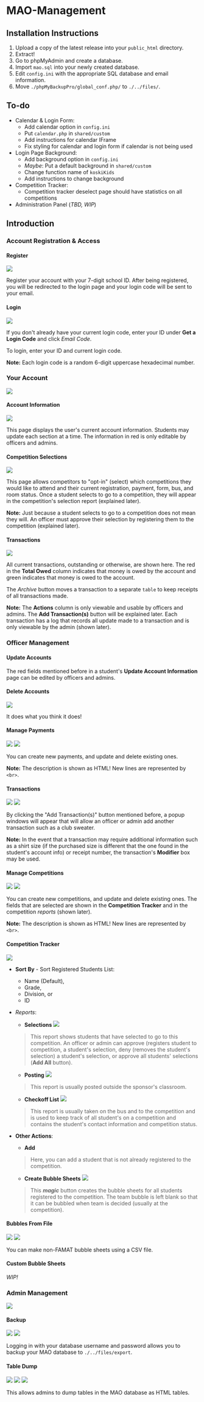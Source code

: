 # MAO-Management

## Installation Instructions
1. Upload a copy of the latest release into your `public_html` directory.
2. Extract!
3. Go to phpMyAdmin and create a database.
4. Import `mao.sql` into your newly created database.
5. Edit `config.ini` with the appropriate SQL database and email information.
6. Move `./phpMyBackupPro/global_conf.php/` to `./../files/`.

## To-do
- Calendar & Login Form:
  - Add calendar option in `config.ini`
  - Put `calendar.php` in `shared/custom`
  - Add instructions for calendar IFrame
  - Fix styling for calendar and login form if calendar is not being used
- Login Page Background:
  - Add background option in `config.ini`
  - _Maybe_: Put a default background in `shared/custom`
  - Change function name of `koskiKids`
  - Add instructions to change background
- Competition Tracker:
  - Competition tracker deselect page should have statistics on all competitions
- Administration Panel (_TBD, WIP_)

## Introduction

### Account Registration & Access
#### Register
![](docs/images/General/Register.png)

Register your account with your 7-digit school ID. After being registered, you will be redirected to the login page and your login code will be sent to your email.

#### Login
![](docs/images/General/Login.png)

If you don't already have your current login code, enter your ID under __Get a Login Code__ and click _Email Code_.

To login, enter your ID and current login code.

__Note:__ Each login code is a random 6-digit uppercase hexadecimal number.

### Your Account
![](docs/images/Your_Account/Your_Account.png)

#### Account Information
![](docs/images/Your_Account/Update_Account_Information.png)

This page displays the user's current account information. Students may update each section at a time. The information in red is only editable by officers and admins.

#### Competition Selections
![](docs/images/Your_Account/Compeition_Selections.png)

This page allows competitors to "opt-in" (select) which competitions they would like to attend and their current registration, payment, form, bus, and room status. Once a student selects to go to a competition, they will appear in the competition's selection report (explained later).

__Note:__ Just because a student selects to go to a competition does not mean they will. An officer must approve their selection by registering them to the competition (explained later).

#### Transactions
![](docs/images/Your_Account/Transactions.png)

All current transactions, outstanding or otherwise, are shown here. The red in the __Total Owed__ column indicates that money is owed by the account and green indicates that money is owed to the account.

The _Archive_ button moves a transaction to a separate `table` to keep receipts of all transactions made.

__Note:__ The __Actions__ column is only viewable and usable by officers and admins. The __Add Transaction(s)__ button will be explained later. Each transaction has a log that records all update made to a transaction and is only viewable by the admin (shown later).


### Officer Management
#### Update Accounts
The red fields mentioned before in a student's __Update Account Information__ page can be edited by officers and admins.

#### Delete Accounts
![](docs/images/Officer_Management/Delete_Account.png)

It does what you think it does!

#### Manage Payments
![](docs/images/Officer_Management/Manage_Payments.png)
![](docs/images/Officer_Management/Manage_Payments_Example.png)

You can create new payments, and update and delete existing ones.

__Note:__ The description is shown as HTML! New lines are represented by `<br>`.

#### Transactions
![](docs/images/Your_Account/Transactions.png)
![](docs/images/Officer_Management/Add_Transactions.png)

By clicking the "Add Transaction(s)" button mentioned before, a popup windows will appear that will allow an officer or admin add another transaction such as a club sweater.

__Note:__ In the event that a transaction may require additional information such as a shirt size (if the purchased size is different that the one found in the student's account info) or receipt number, the transaction's __Modifier__ box may be used.

#### Manage Competitions
![](docs/images/Officer_Management/Manage_Competitions.png)
![](docs/images/Officer_Management/Manage_Competitions_Example.png)

You can create new competitions, and update and delete existing ones. The fields that are selected are shown in the __Competition Tracker__ and in the competition _reports_ (shown later).

__Note:__ The description is shown as HTML! New lines are represented by `<br>`.

#### Competition Tracker
![](docs/images/Officer_Management/Competition_Tracker.png)

 * __Sort By__ - Sort Registered Students List:
   * Name (Default),
   * Grade,
   * Division, or
   * ID


 * _Reports_:
   * __Selections__
   ![](docs/images/Officer_Management/Competition_Tracker/Selections.png)
   
   > This report shows students that have selected to go to this competition. An officer or admin can approve (registers student to competition, a student's selection, deny (removes the student's selection) a student's selection, or approve all students' selections (__Add All__ button).

   * __Posting__
   ![](docs/images/Officer_Management/Competition_Tracker/Posting.png)
   
   > This report is usually posted outside the sponsor's classroom.

   * __Checkoff List__
   ![](docs/images/Officer_Management/Competition_Tracker/Checkoff_List.png)
   
   > This report is usually taken on the bus and to the competition and is used to  keep track of all student's on a competition and contains the student's contact information and competition status.


 * __Other Actions__:
   * __Add__
   > Here, you can add a student that is not already registered to the competition.

   * __Create Bubble Sheets__
   ![](docs/images/Officer_Management/Competition_Tracker/Create_Bubble_Sheets.png)
   
   > This ___magic___ button creates the bubble sheets for all students registered to the competition. The team bubble is left blank so that it can be bubbled when team is decided (usually at the competition).

#### Bubbles From File
![](docs/images/Officer_Management/Bubbles_From_File/CSV_Example.png)
![](docs/images/Officer_Management/Bubbles_From_File/CSV_Example_Bubble_Sheet.png)

You can make non-FAMAT bubble sheets using a CSV file.

#### Custom Bubble Sheets
_WIP!_


### Admin Management
![](docs/images/Admin_Management/Admin_Management.png)

#### Backup
![](docs/images/Admin_Management/Backup.png)
![](docs/images/Admin_Management/Backup_Panel.png)

Logging in with your database username and password allows you to backup your MAO database to `./../files/export`.

#### Table Dump
![](docs/images/Admin_Management/Custom_Report.png)
![](docs/images/Admin_Management/Custom_Report_Tables.png)
![](docs/images/Admin_Management/Custom_Report_Example.png)

This allows admins to dump tables in the MAO database as HTML tables.
